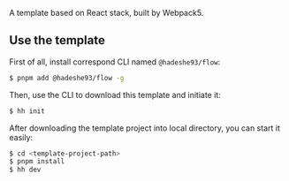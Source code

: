 A template based on React stack, built by Webpack5.

## Use the template

First of all, install correspond CLI named `@hadeshe93/flow`:

```bash
$ pnpm add @hadeshe93/flow -g
```

Then, use the CLI to download this template and initiate it:

```bash
$ hh init
```

After downloading the template project into local directory, you can start it easily:

```bash
$ cd <template-project-path>
$ pnpm install
$ hh dev
```
